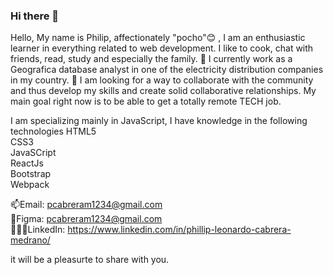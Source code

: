 ### Hi there 👋

<!--
**pcabreram1234/pcabreram1234** is a ✨ _special_ ✨ repository because its `README.md` (this file) appears on your GitHub profile.

Here are some ideas to get you started:

- 🔭 I’m currently working on ...
- 🌱 I’m currently learning ...
- 👯 I’m looking to collaborate on ...
- 🤔 I’m looking for help with ...
- 💬 Ask me about ...
- 📫 How to reach me: ...
- 😄 Pronouns: ...
- ⚡ Fun fact: ...
-->


Hello, My name is Philip, affectionately "pocho"😊 , I am an enthusiastic learner in everything related to web development. I like to cook, chat with friends, read, study and especially the family. 🔭 I currently work as a Geografica database analyst in one of the electricity distribution companies in my country. 👯 I am looking for a way to collaborate with the community and thus develop my skills and create solid collaborative relationships. My main goal right now is to be able to get a totally remote TECH job.

I am specializing mainly in JavaScript, I have knowledge in the following technologies
HTML5 </br>
CSS3 </br>
JavaSCript </br>
ReactJs </br>
Bootstrap </br>
Webpack </br>


📫Email: pcabreram1234@gmail.com </br>
🎨Figma: pcabreram1234@gmail.com </br>
👩🏽‍✈️LinkedIn: https://www.linkedin.com/in/phillip-leonardo-cabrera-medrano/ </br>




it will be a pleasurte to share with you.
